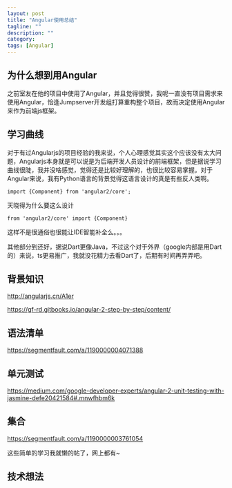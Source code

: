 ```yaml
---
layout: post
title: "Angular使用总结"
tagline: ""
description: ""
category: 
tags: [Angular]
---
```


## 为什么想到用Angular

之前室友在他的项目中使用了Angular，并且觉得很赞，我呢一直没有项目需求来使用Angular，恰逢Jumpserver开发组打算重构整个项目，故而决定使用Angular来作为前端js框架。

## 学习曲线

对于有过Angularjs的项目经验的我来说，个人心理感觉其实这个应该没有太大问题，Angularjs本身就是可以说是为后端开发人员设计的前端框架，但是据说学习曲线很陡，我并没啥感觉，觉得还是比较好理解的，也很比较容易掌握。对于Angular来说，我有Python语言的背景觉得这语言设计的真是有些反人类啊。

    import {Component} from 'angular2/core';

天晓得为什么要这么设计

    from 'angular2/core' import {Component}

这样不是很通俗也很能让IDE智能补全么。。。

其他部分到还好，据说Dart更像Java，不过这个对于外界（google内部是用Dart的）来说，ts更易推广，我就没花精力去看Dart了，后期有时间再弄弄吧。

## 背景知识

<http://angularjs.cn/A1er>

<https://gf-rd.gitbooks.io/angular-2-step-by-step/content/>

## 语法清单

<https://segmentfault.com/a/1190000004071388>

## 单元测试

<https://medium.com/google-developer-experts/angular-2-unit-testing-with-jasmine-defe20421584#.mnwfhbm6k>

## 集合

<https://segmentfault.com/a/1190000003761054>

这些简单的学习我就懒的帖了，网上都有~

## 技术想法
